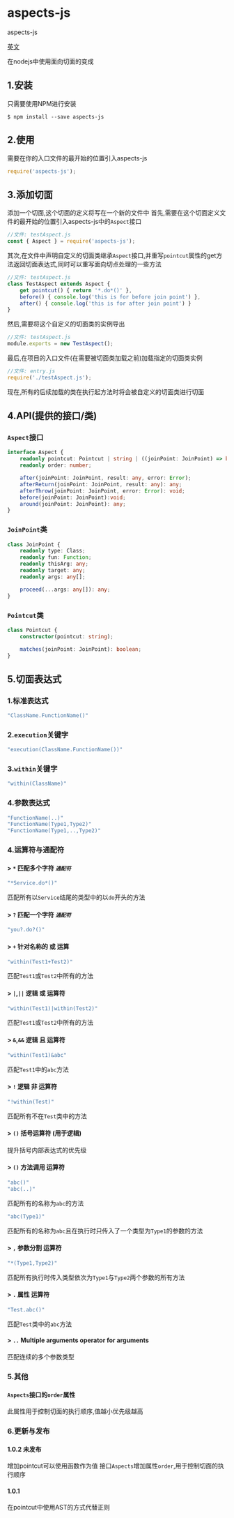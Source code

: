 # aspects-js
aspects-js

[英文](readme.md)

在nodejs中使用面向切面的变成

## 1.安装
只需要使用NPM进行安装
```
$ npm install --save aspects-js
```

## 2.使用
需要在你的入口文件的最开始的位置引入aspects-js
```javascript
require('aspects-js');
```

## 3.添加切面
添加一个切面,这个切面的定义将写在一个新的文件中
首先,需要在这个切面定义文件的最开始的位置引入aspects-js中的`Aspect`接口
```javascript
//文件: testAspect.js
const { Aspect } = require('aspects-js');
```
其次,在文件中声明自定义的切面类继承`Aspect`接口,并重写`pointcut`属性的get方法返回切面表达式,同时可以重写面向切点处理的一些方法
```javascript
//文件: testAspect.js
class TestAspect extends Aspect {
    get pointcut() { return '*.do*()' },
    before() { console.log('this is for before join point') },
    after() { console.log('this is for after join point') }
}
````
然后,需要将这个自定义的切面类的实例导出
```javascript
//文件: testAspect.js
module.exports = new TestAspect();
```
最后,在项目的入口文件(在需要被切面类加载之前)加载指定的切面类实例
```javascript
//文件: entry.js
require('./testAspect.js');
```
现在,所有的后续加载的类在执行起方法时将会被自定义的切面类进行切面

## 4.API(提供的接口/类)
### `Aspect`接口
```typescript
interface Aspect {
    readonly pointcut: Pointcut | string | ((joinPoint: JoinPoint) => boolean);
    readonly order: number;

    after(joinPoint: JoinPoint, result: any, error: Error);
    afterReturn(joinPoint: JoinPoint, result: any): any;
    afterThrow(joinPoint: JoinPoint, error: Error): void;
    before(joinPoint: JoinPoint):void;
    around(joinPoint: JoinPoint): any;
}
```

### `JoinPoint`类
```typescript
class JoinPoint {
    readonly type: Class;
    readonly fun: Function;
    readonly thisArg: any;
    readonly target: any;
    readonly args: any[];

    proceed(...args: any[]): any;
}
```

### `Pointcut`类
```typescript
class Pointcut {
    constructor(pointcut: string);

    matches(joinPoint: JoinPoint): boolean;
}
```

## 5.切面表达式
### 1.标准表达式
```javascript
"ClassName.FunctionName()"
```
### 2.`execution`关键字
```javascript
"execution(ClassName.FunctionName())"
```
### 3.`within`关键字
```javascript
"within(ClassName)"
```
### 4.参数表达式
```javascript
"FunctionName(..)"
"FunctionName(Type1,Type2)"
"FunctionName(Type1,..,Type2)"
```

### 4.运算符与通配符
#### > `*` 匹配多个字符 *`通配符`*
```javascript
"*Service.do*()"
```
匹配所有以`Service`结尾的类型中的以`do`开头的方法
#### > `?` 匹配一个字符 *`通配符`*
```javascript
"you?.do?()"
```
#### > `+` 针对名称的 或 运算
```javascript
"within(Test1+Test2)"
```
匹配`Test1`或`Test2`中所有的方法
#### > `|`,`||` 逻辑 或 运算符
```javascript
"within(Test1)|within(Test2)"
```
匹配`Test1`或`Test2`中所有的方法
#### > `&`,`&&` 逻辑 且 运算符
```javascript
"within(Test1)&abc"
```
匹配`Test1`中的`abc`方法
#### > `!` 逻辑 非 运算符
```javascript
"!within(Test)"
```
匹配所有不在`Test`类中的方法
#### > `()` 括号运算符 (用于逻辑)
提升括号内部表达式的优先级
#### > `()` 方法调用 运算符
```javascript
"abc()"
"abc(..)"
```
匹配所有的名称为`abc`的方法
```javascript
"abc(Type1)"
```
匹配所有的名称为`abc`且在执行时只传入了一个类型为`Type1`的参数的方法
#### > `,` 参数分割 运算符
```javascript
"*(Type1,Type2)"
```
匹配所有执行时传入类型依次为`Type1`与`Type2`两个参数的所有方法
#### > `.` 属性 运算符
```javascript
"Test.abc()"
```
匹配`Test`类中的`abc`方法
#### > `..` Multiple arguments operator for arguments
匹配连续的多个参数类型


### 5.其他
#### `Aspects`接口的`order`属性
此属性用于控制切面的执行顺序,值越小优先级越高

### 6.更新与发布
#### 1.0.2 未发布
增加pointcut可以使用函数作为值
接口`Aspects`增加属性`order`,用于控制切面的执行顺序

#### 1.0.1
在pointcut中使用AST的方式代替正则
